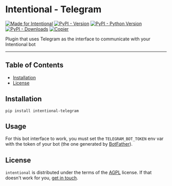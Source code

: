 # Intentional - Telegram

[![Made for Intentional](https://img.shields.io/badge/made_for-intentional-blue)](https://intentional-ai.github.io/intentional/docs/home/)
[![PyPI - Version](https://img.shields.io/pypi/v/intentional-telegram.svg)](https://pypi.org/project/intentional-telegram)
[![PyPI - Python Version](https://img.shields.io/pypi/pyversions/intentional-telegram.svg)](https://pypi.org/project/intentional-telegram)
[![PyPI - Downloads](https://img.shields.io/pypi/dm/intentional-telegram)](https://pypistats.org/packages/intentional-telegram)
[![Copier](https://img.shields.io/endpoint?url=https://raw.githubusercontent.com/copier-org/copier/master/img/badge/badge-grayscale-inverted-border-orange.json)](https://github.com/copier-org/copier)

Plugin that uses Telegram as the interface to communicate with your Intentional bot

-----

## Table of Contents

- [Installation](#installation)
- [License](#license)

## Installation

```console
pip install intentional-telegram
```

## Usage

For this bot interface to work, you must set the `TELEGRAM_BOT_TOKEN` env var with the token of your bot (the one generated by [BotFather](https://t.me/Botfather)).

## License

`intentional` is distributed under the terms of the [AGPL](LICENSE.txt) license. If that doesn't work for you, [get in touch](mailto:github@zansara.dev).
